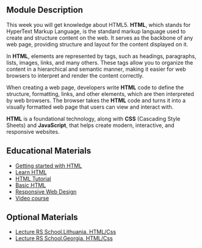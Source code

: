 ## Module Description
This week you will get knowledge about HTML5.
**HTML**, which stands for HyperText Markup Language, is the standard markup language used to create and 
structure content on the web. It serves as the backbone of any web page, providing structure and layout 
for the content displayed on it.

In **HTML**, elements are represented by tags, such as headings, paragraphs, lists, images, links, and many others.
These tags allow you to organize the content in a hierarchical and semantic manner, making it easier for web 
browsers to interpret and render the content correctly.

When creating a web page, developers write **HTML** code to define the structure, formatting, links, and other 
elements, which are then interpreted by web browsers. The browser takes the **HTML** code and turns it into a 
visually formatted web page that users can view and interact with.

**HTML** is a foundational technology, along with **CSS** (Cascading Style Sheets) and **JavaScript**, that helps 
create modern, interactive, and responsive websites.

## Educational Materials
* [Getting started with HTML](https://developer.mozilla.org/en-US/docs/Learn/HTML/Introduction_to_HTML/Getting_started)
* [Learn HTML](https://web.dev/learn/html)
* [HTML Tutorial](https://www.w3schools.com/html/)
* [Basic HTML](https://www.freecodecamp.org/learn/responsive-web-design/#basic-html-and-html5)
* [Responsive Web Design](https://www.freecodecamp.org/learn/2022/responsive-web-design/)
* [Video course](https://www.youtube.com/watch?v=Y1BlT4_c_SU&list=PL4cUxeGkcC9ibZ2TSBaGGNrgh4ZgYE6Cc&ab_channel=TheNetNinja)

## Optional Materials
* [Lecture RS School.Lithuania. HTML/Css](https://youtu.be/YiLqgZY4xCU)
* [Lecture RS School.Georgia. HTML/Css](https://youtu.be/_oSYrBCsf2Q)
